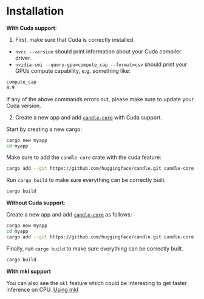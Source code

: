 # Installation

**With Cuda support**:

1. First, make sure that Cuda is correctly installed.
- `nvcc --version` should print information about your Cuda compiler driver.
- `nvidia-smi --query-gpu=compute_cap --format=csv` should print your GPUs compute capability, e.g. something
like:

```bash
compute_cap
8.9
```

If any of the above commands errors out, please make sure to update your Cuda version.

2. Create a new app and add [`candle-core`](https://github.com/huggingface/candle/tree/main/candle-core) with Cuda support.

Start by creating a new cargo:

```bash
cargo new myapp
cd myapp
```

Make sure to add the `candle-core` crate with the cuda feature:

```bash
cargo add --git https://github.com/huggingface/candle.git candle-core --features "cuda"
```

Run `cargo build` to make sure everything can be correctly built.

```bash
cargo build
```

**Without Cuda support**:

Create a new app and add [`candle-core`](https://github.com/huggingface/candle/tree/main/candle-core) as follows:

```bash
cargo new myapp
cd myapp
cargo add --git https://github.com/huggingface/candle.git candle-core
```

Finally, run `cargo build` to make sure everything can be correctly built.

```bash
cargo build
```

**With mkl support**

You can also see the `mkl` feature which could be interesting to get faster inference on CPU. [Using mkl](./advanced/mkl.md)
